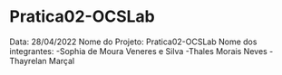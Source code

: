 # Pratica02-OCSLab

Data: 28/04/2022
Nome do Projeto: Pratica02-OCSLab
Nome dos integrantes: -Sophia de Moura Veneres e Silva
                      -Thales Morais Neves
                      -Thayrelan Marçal
